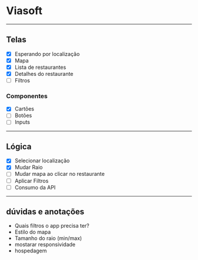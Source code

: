 # Viasoft

***

## Telas

- [X] Esperando por localização
- [X] Mapa
- [X] Lista de restaurantes
- [X] Detalhes do restaurante
- [ ] Filtros

### Componentes

- [X] Cartões
- [ ] Botões
- [ ] Inputs

***

## Lógica

- [X] Selecionar localização
- [X] Mudar Raio
- [ ] Mudar mapa ao clicar no restaurante
- [ ] Aplicar Filtros
- [ ] Consumo da API

***

## dúvidas e anotações

- Quais filtros o app precisa ter?
- Estilo do mapa
- Tamanho do raio (min/max)
- mostarar responsividade
- hospedagem
